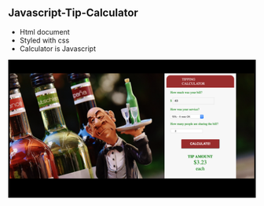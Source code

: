 ## Javascript-Tip-Calculator
- Html document 
- Styled with css
- Calculator is Javascript
<img src="https://github.com/kiaito/Javascript-Tip-Calculator/blob/master/tipscreenshot.png?raw=true"/>
